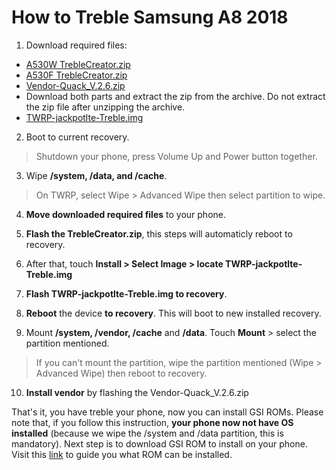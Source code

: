 # How to Treble Samsung A8 2018

1. Download required files:
- [A530W TrebleCreator.zip](Files/TrebleCreator-A530W.zip)
- [A530F TrebleCreator.zip](Files/TrebleCreator-A530F.zip)
- [Vendor-Quack_V.2.6.zip](vendor_quack)
- Download both parts and extract the zip from the archive. Do not extract the zip file after unzipping the archive.
- [TWRP-jackpotlte-Treble.img](https://www.androidfilehost.com/?fid=11410963190603911425)

2. Boot to current recovery.
> Shutdown your phone, press Volume Up and Power button together.

3. Wipe **/system, /data, and /cache**.
> On TWRP, select Wipe > Advanced Wipe then select partition to wipe.

4. **Move downloaded required files** to your phone.

5. **Flash the TrebleCreator.zip**, this steps will automaticly reboot to recovery.

6.  After that, touch **Install > Select Image > locate TWRP-jackpotlte-Treble.img**

7. **Flash TWRP-jackpotlte-Treble.img to recovery**.

8. **Reboot** the device **to recovery**. This will boot to new installed recovery.

9. Mount **/system, /vendor, /cache** and **/data**. Touch **Mount** > select the partition mentioned.
> If you can't mount the partition, wipe the partition mentioned (Wipe > Advanced Wipe) then reboot to recovery.

10. **Install vendor** by flashing the Vendor-Quack_V.2.6.zip

That's it, you have treble your phone, now you can install GSI ROMs. Please note that, if you follow this instruction, **your phone now not have OS installed** (because we wipe the /system and /data partition, this is mandatory).
Next step is to download GSI ROM to install on your phone. Visit this [link]() to guide you what ROM can be installed.
